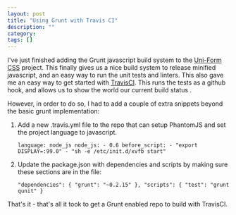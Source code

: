 ```yaml
---
layout: post
title: "Using Grunt with Travis CI"
description: ""
category: 
tags: []
---
```

I've just finished adding the Grunt javascript build system to the
[Uni-Form CSS](http://sprawsm.com/uni-form/) project. This finally gives us a
nice build system to release minified javascript, and an easy way to run the
unit tests and linters. This also gave me an easy way to get started with
[TravisCI](travis-ci.org). This runs the tests as a github hook, and allows us
to show the world our current build status . 

However, in order to do so, I had to add a couple of extra snippets beyond the basic grunt implementation:

1. Add a new .travis.yml file to the repo that can setup PhantomJS and set the project language to javascript.

    `language: node_js node_js: - 0.6 before_script: - "export DISPLAY=:99.0" - "sh -e /etc/init.d/xvfb start"`

1. Update the package.json with dependencies and scripts by making sure these sections are in the file:

    `"dependencies": { "grunt": "~0.2.15" }, "scripts": { "test": "grunt qunit" }`

That's it - that's all it took to get a Grunt enabled repo to build with TravisCI.